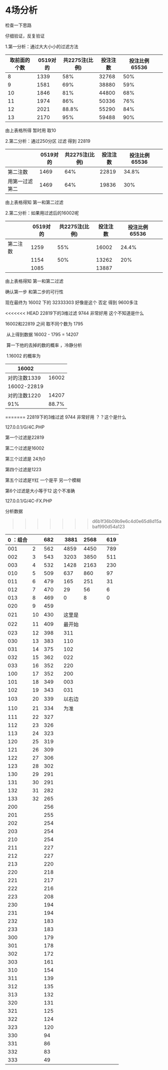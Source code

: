 # 4场分析

检查一下思路

仔细验证，反复验证

1.第一分析：通过大大小小的过滤方法

| 取前面的个数 | 0519对的 | 共2275注(比例) | 投注注数 | 投注比例 65536 |      |
| ------------ | -------- | -------------- | -------- | -------------- | ---- |
| 8            | 1339     | 58%            | 32768    | 50%            |      |
| 9            | 1581     | 69%            | 38880    | 59%            |      |
| 10           | 1846     | 81%            | 44800    | 68%            |      |
| 11           | 1974     | 86%            | 50336    | 76%            |      |
| 12           | 2021     | 88.8%          | 55290    | 84%            |      |
| 13           | 2170     | 95%            | 59488    | 90%            |      |

由上表格所得 暂时用 取10



2.第二分析：通过250分区 过滤 得到 22819 

|                | 0519对的 | 共2275注(比例) | 投注注数 | 投注比例 65536 |      |
| -------------- | -------- | -------------- | -------- | -------------- | ---- |
| 第二注数       | 1469     | 64%            | 22819    | 34.8%          |      |
| 用第一过滤第二 | 1469     | 64%            | 19836    | 30%            |      |

由上表格得知 第一和第二过滤



2.第二分析：如果用过滤后的16002呢

|          | 0519对的 | 共2275注(比例) | 投注注数 | 投注比例 65536 |      |
| -------- | -------- | -------------- | -------- | -------------- | ---- |
| 第二注数 | 1259     | 55%            | 16002    | 24.4%          |      |
|          | 1154     | 50%            | 13262    | 20%            |      |
|          | 1085     |                | 13887    |                |      |

由上表格得知 第一和第二过滤



确认第一步 和第二步的可行性 



现在最终为 16002 下的 32333303  好像是这个 否定 得到 9600多注





<<<<<<< HEAD
22819下的3维过滤 9744 非常好用 这个不知道是什么



16002和22819 之间 取不同个数为  1795

​	从上得到数据 16002 - 1795 = 14207

​	算一下他的去掉的数的概率 ，冷静分析	

​		1.16002 的概率为 

| 16002        |       |
| ------------ | ----- |
| 对的注数1339 | 16002 |
| 16002-22819  |       |
| 对的注数1220 | 14207 |
| 91%          | 88.7% |

=======
22819下的3维过滤 9744 非常好用  ？？这个是什么





127.0.0.1/G/4C.PHP

第一个过滤是22819

第二个过滤是16002

第三个过滤是 24为0

第四个过滤是1223

第五个过滤是Y红  一个是平 另一个模糊

第6个过滤是大小等于12  这个不准确



127.0.0.1/G/4C-FX.PHP

分析数据 
>>>>>>> d6b1f36b09b9e6c4d0e65d8d15abaf990d54a123



| 0 ：组合 |      | 682  |      | 3881   | 2568 |      | 619  |
| -------- | ---- | ---- | ---- | ------ | ---- | ---- | ---- |
| 001      | 2    | 562  |      | 4859   | 4450 |      | 789  |
| 002      | 3    | 543  |      | 3203   | 3850 |      | 511  |
| 003      | 4    | 532  |      | 1428   | 2163 |      | 230  |
| 010      | 5    | 509  |      | 637    | 860  |      | 97   |
| 011      | 6    | 479  |      | 165    | 251  |      | 31   |
| 012      | 7    | 470  |      | 29     | 56   |      | 6    |
| 013      | 8    | 469  |      | 0      | 8    |      | 0    |
| 020      | 9    | 459  |      |        |      |      |      |
| 021      | 10   | 430  |      | 这里是 |      |      |      |
| 022      | 11   | 409  |      | 最开始 |      |      |      |
| 023      | 12   | 398  |      | 311    |      |      |      |
| 030      | 13   | 383  |      | 110    |      |      |      |
| 031      | 14   | 375  |      | 102    |      |      |      |
| 032      | 15   | 362  |      | 022    |      |      |      |
| 033      | 16   | 352  |      | 220    |      |      |      |
| 100      | 17   | 352  |      | 200    |      |      |      |
| 101      | 18   | 349  |      | 003    |      |      |      |
| 102      | 19   | 343  |      | 031    |      |      |      |
| 103      | 20   | 339  |      | 以右边 |      |      |      |
| 110      | 21   | 334  |      | 为准   |      |      |      |
| 111      | 22   | 327  |      |        |      |      |      |
| 112      | 23   | 326  |      |        |      |      |      |
| 113      | 24   | 323  |      |        |      |      |      |
| 120      | 25   | 319  |      |        |      |      |      |
| 121      | 26   | 309  |      |        |      |      |      |
| 122      | 27   | 306  |      |        |      |      |      |
| 123      | 28   | 302  |      |        |      |      |      |
| 130      | 29   | 291  |      |        |      |      |      |
| 131      | 30   | 291  |      |        |      |      |      |
| 132      | 31   | 282  |      |        |      |      |      |
| 133      | 32   | 265  |      |        |      |      |      |
| 200      |      | 256  |      |        |      |      |      |
| 201      |      | 255  |      |        |      |      |      |
| 202      |      | 254  |      |        |      |      |      |
| 203      |      | 254  |      |        |      |      |      |
| 210      |      | 254  |      |        |      |      |      |
| 211      |      | 227  |      |        |      |      |      |
| 212      |      | 227  |      |        |      |      |      |
| 213      |      | 220  |      |        |      |      |      |
| 220      |      | 218  |      |        |      |      |      |
| 221      |      | 217  |      |        |      |      |      |
| 222      |      | 216  |      |        |      |      |      |
| 223      |      | 208  |      |        |      |      |      |
| 230      |      | 194  |      |        |      |      |      |
| 231      |      | 194  |      |        |      |      |      |
| 232      |      | 183  |      |        |      |      |      |
| 233      |      | 183  |      |        |      |      |      |
| 300      |      | 179  |      |        |      |      |      |
| 301      |      | 178  |      |        |      |      |      |
| 302      |      | 172  |      |        |      |      |      |
| 303      |      | 161  |      |        |      |      |      |
| 310      |      | 154  |      |        |      |      |      |
| 311      |      | 139  |      |        |      |      |      |
| 312      |      | 135  |      |        |      |      |      |
| 313      |      | 132  |      |        |      |      |      |
| 320      |      | 131  |      |        |      |      |      |
| 321      |      | 125  |      |        |      |      |      |
| 322      |      | 124  |      |        |      |      |      |
| 323      |      | 120  |      |        |      |      |      |
| 330      |      | 94   |      |        |      |      |      |
| 331      |      | 86   |      |        |      |      |      |
| 332      |      | 83   |      |        |      |      |      |
| 333      |      | 49   |      |        |      |      |      |


